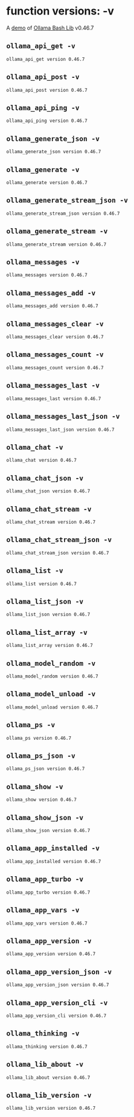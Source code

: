 # function versions: -v

A [demo](../README.md#demos) of [Ollama Bash Lib](https://github.com/attogram/ollama-bash-lib) v0.46.7

## `ollama_api_get -v`
```
ollama_api_get version 0.46.7
```

## `ollama_api_post -v`
```
ollama_api_post version 0.46.7
```

## `ollama_api_ping -v`
```
ollama_api_ping version 0.46.7
```

## `ollama_generate_json -v`
```
ollama_generate_json version 0.46.7
```

## `ollama_generate -v`
```
ollama_generate version 0.46.7
```

## `ollama_generate_stream_json -v`
```
ollama_generate_stream_json version 0.46.7
```

## `ollama_generate_stream -v`
```
ollama_generate_stream version 0.46.7
```

## `ollama_messages -v`
```
ollama_messages version 0.46.7
```

## `ollama_messages_add -v`
```
ollama_messages_add version 0.46.7
```

## `ollama_messages_clear -v`
```
ollama_messages_clear version 0.46.7
```

## `ollama_messages_count -v`
```
ollama_messages_count version 0.46.7
```

## `ollama_messages_last -v`
```
ollama_messages_last version 0.46.7
```

## `ollama_messages_last_json -v`
```
ollama_messages_last_json version 0.46.7
```

## `ollama_chat -v`
```
ollama_chat version 0.46.7
```

## `ollama_chat_json -v`
```
ollama_chat_json version 0.46.7
```

## `ollama_chat_stream -v`
```
ollama_chat_stream version 0.46.7
```

## `ollama_chat_stream_json -v`
```
ollama_chat_stream_json version 0.46.7
```

## `ollama_list -v`
```
ollama_list version 0.46.7
```

## `ollama_list_json -v`
```
ollama_list_json version 0.46.7
```

## `ollama_list_array -v`
```
ollama_list_array version 0.46.7
```

## `ollama_model_random -v`
```
ollama_model_random version 0.46.7
```

## `ollama_model_unload -v`
```
ollama_model_unload version 0.46.7
```

## `ollama_ps -v`
```
ollama_ps version 0.46.7
```

## `ollama_ps_json -v`
```
ollama_ps_json version 0.46.7
```

## `ollama_show -v`
```
ollama_show version 0.46.7
```

## `ollama_show_json -v`
```
ollama_show_json version 0.46.7
```

## `ollama_app_installed -v`
```
ollama_app_installed version 0.46.7
```

## `ollama_app_turbo -v`
```
ollama_app_turbo version 0.46.7
```

## `ollama_app_vars -v`
```
ollama_app_vars version 0.46.7
```

## `ollama_app_version -v`
```
ollama_app_version version 0.46.7
```

## `ollama_app_version_json -v`
```
ollama_app_version_json version 0.46.7
```

## `ollama_app_version_cli -v`
```
ollama_app_version_cli version 0.46.7
```

## `ollama_thinking -v`
```
ollama_thinking version 0.46.7
```

## `ollama_lib_about -v`
```
ollama_lib_about version 0.46.7
```

## `ollama_lib_version -v`
```
ollama_lib_version version 0.46.7
```
